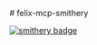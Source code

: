 #   f e l i x - m c p - s m i t h e r y 

[![smithery badge](https://smithery.ai/badge/@FelixYifeiWang/felix-mcp-smithery)](https://smithery.ai/server/@FelixYifeiWang/felix-mcp-smithery)